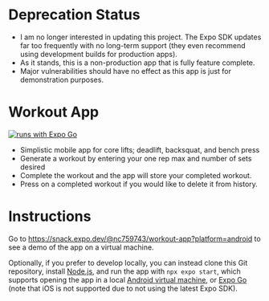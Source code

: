 # Deprecation Status

- I am no longer interested in updating this project. The Expo SDK updates far too frequently with no long-term support (they even recommend using development builds for production apps).
- As it stands, this is a non-production app that is fully feature complete.
- Major vulnerabilities should have no effect as this app is just for demonstration purposes.

# Workout App

[![runs with Expo Go](https://img.shields.io/badge/Runs%20with%20Expo%20Go-000.svg?style=flat-square&logo=EXPO&labelColor=f3f3f3&logoColor=000)](https://expo.dev/client)

- Simplistic mobile app for core lifts; deadlift, backsquat, and bench press
- Generate a workout by entering your one rep max and number of sets desired
- Complete the workout and the app will store your completed workout.
- Press on a completed workout if you would like to delete it from history.

# Instructions

Go to https://snack.expo.dev/@nc759743/workout-app?platform=android to see a demo of the app on a virtual machine.

Optionally, if you prefer to develop locally, you can instead clone this Git repository, install [Node.js](https://nodejs.org/en), and run the app with `npx expo start`, which supports opening the app in a local [Android virtual machine](https://docs.expo.dev/workflow/android-studio-emulator/), or [Expo Go](https://expo.dev/go) (note that iOS is not supported due to not using the latest Expo SDK).

